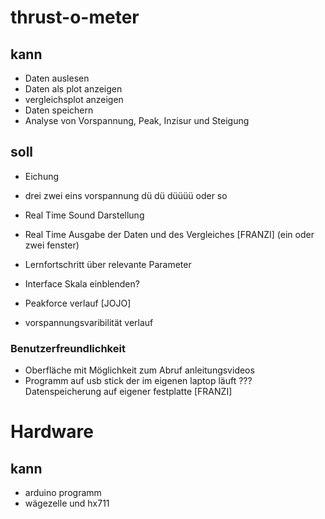 # thrust-o-meter

## kann

* Daten auslesen
* Daten als plot anzeigen
* vergleichsplot anzeigen
* Daten speichern
* Analyse von Vorspannung, Peak, Inzisur und Steigung

## soll

* Eichung 
* drei zwei eins vorspannung dü dü düüüü oder so 
* Real Time Sound Darstellung
* Real Time Ausgabe der Daten und des Vergleiches [FRANZI] (ein oder zwei fenster)
* Lernfortschritt über relevante Parameter

* Interface Skala einblenden?
* Peakforce verlauf [JOJO]
* vorspannungsvaribilität verlauf



### Benutzerfreundlichkeit

* Oberfläche mit Möglichkeit zum Abruf anleitungsvideos
* Programm auf usb stick der im eigenen laptop läuft ??? Datenspeicherung auf eigener festplatte [FRANZI]

# Hardware

## kann 

* arduino programm
* wägezelle und hx711

